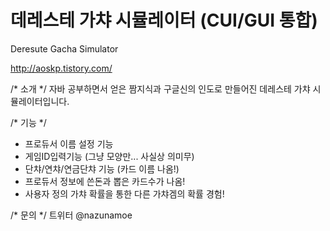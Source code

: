 # 데레스테 가챠 시뮬레이터 (CUI/GUI 통합)

Deresute Gacha Simulator

http://aoskp.tistory.com/

/* 소개 */
자바 공부하면서 얻은 짬지식과 구글신의 인도로 만들어진 데레스테 가챠 시뮬레이터입니다.

/* 기능 */
- 프로듀서 이름 설정 기능
- 게임ID입력기능 (그냥 모양만... 사실상 의미무)
- 단챠/연챠/연금단챠 기능 (카드 이름 나옴!)
- 프로듀서 정보에 쓴돈과 뽑은 카드수가 나옴!
- 사용자 정의 가챠 확률을 통한 다른 가챠겜의 확률 경험!

/* 문의 */
트위터 @nazunamoe
